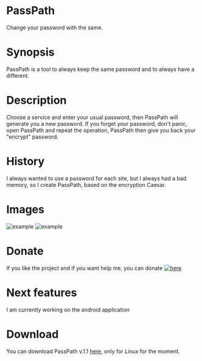 # PassPath
Change your password with the same.
# Synopsis
PassPath is a tool to always keep the same password and to always have a different.
# Description
Choose a service and enter your usual password, then PassPath will generate you a new password.
If you forget your password, don't panic, open PassPath and repeat the operation, PassPath then give you back your "encrypt" password.
# History
I always wanted to use a password for each site, but I always had a bad memory, so I create PassPath, based on the encryption Caesar.
# Images
![example](http://i.imgur.com/HeLfSWJ.png)
![example](http://i.imgur.com/HKK3TwK.png)
# Donate
If you like the project and if you want help me, you can donate [![here](https://www.paypalobjects.com/fr_FR/FR/i/btn/btn_donate_SM.gif)](https://www.paypal.me/R3J3CT3D)
# Next features
I am currently working on the android application
# Download
You can download PassPath v.1.1 [here](https://github.com/R3J3CT3D/PassPath/releases), only for *Linux* for the moment.
